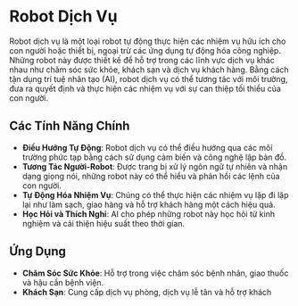 # Robot Dịch Vụ

Robot dịch vụ là một loại robot tự động thực hiện các nhiệm vụ hữu ích cho con người hoặc thiết bị, ngoại trừ các ứng dụng tự động hóa công nghiệp. Những robot này được thiết kế để hỗ trợ trong các lĩnh vực dịch vụ khác nhau như chăm sóc sức khỏe, khách sạn và dịch vụ khách hàng. Bằng cách tận dụng trí tuệ nhân tạo (AI), robot dịch vụ có thể tương tác với môi trường, đưa ra quyết định và thực hiện các nhiệm vụ với sự can thiệp tối thiểu của con người.

## Các Tính Năng Chính

- **Điều Hướng Tự Động**: Robot dịch vụ có thể điều hướng qua các môi trường phức tạp bằng cách sử dụng cảm biến và công nghệ lập bản đồ.
- **Tương Tác Người-Robot**: Được trang bị xử lý ngôn ngữ tự nhiên và nhận dạng giọng nói, những robot này có thể hiểu và phản hồi các lệnh của con người.
- **Tự Động Hóa Nhiệm Vụ**: Chúng có thể thực hiện các nhiệm vụ lặp đi lặp lại như làm sạch, giao hàng và hỗ trợ khách hàng một cách hiệu quả.
- **Học Hỏi và Thích Nghi**: AI cho phép những robot này học hỏi từ kinh nghiệm và cải thiện hiệu suất theo thời gian.

## Ứng Dụng

- **Chăm Sóc Sức Khỏe**: Hỗ trợ trong việc chăm sóc bệnh nhân, giao thuốc và hậu cần bệnh viện.
- **Khách Sạn**: Cung cấp dịch vụ phòng, dịch vụ lễ tân và hỗ trợ khách
